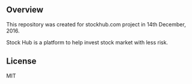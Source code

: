 ## Overview 

This repository was created for stockhub.com project in 14th December, 2016.

Stock Hub is a platform to help invest stock market with less risk. 


## License 

MIT